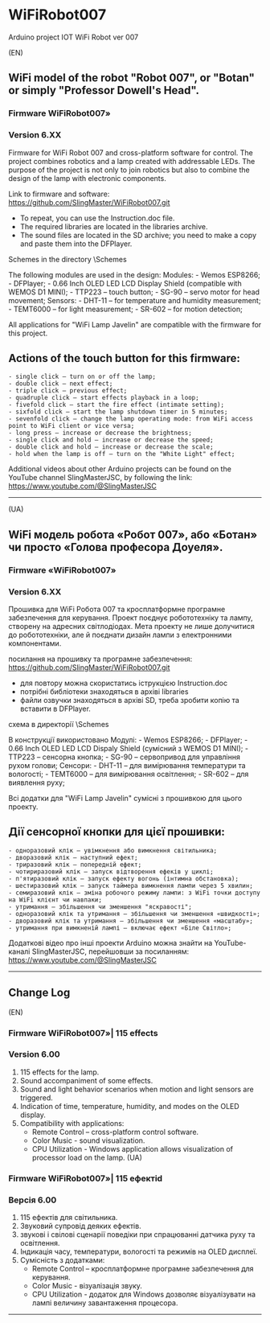 # WiFiRobot007
Arduino project IOT WiFi Robot ver 007

(EN)
## WiFi model of the robot "Robot 007", or "Botan" or simply "Professor Dowell's Head".
### Firmware WiFiRobot007»
### Version 6.XX 
Firmware for WiFi Robot 007 and cross-platform software for control.
The project combines robotics and a lamp created with addressable LEDs.
The purpose of the project is not only to join robotics but also to combine the design of the lamp with electronic components.

Link to firmware and software:
https://github.com/SlingMaster/WiFiRobot007.git

* To repeat, you can use the Instruction.doc file.
* The required libraries are located in the libraries archive.
* The sound files are located in the SD archive; you need to make a copy and paste them into the DFPlayer.

Schemes in the directory \Schemes

The following modules are used in the design:
    Modules: 
    - Wemos ESP8266; 
    - DFPlayer; 
    - 0.66 Inch OLED LED LCD Display Shield (compatible with WEMOS D1 MINI); 
    - TTP223 – touch button;
    - SG-90 – servo motor for head movement;
    Sensors:
    - DHT-11 – for temperature and humidity measurement; 
    - TEMT6000 – for light measurement; 
    - SR-602 – for motion detection;

All applications for "WiFi Lamp Javelin" are compatible with the firmware for this project.

## Actions of the touch button for this firmware:
    - single click – turn on or off the lamp;
    - double click – next effect;
    - triple click – previous effect;
    - quadruple click – start effects playback in a loop;
    - fivefold click – start the fire effect (intimate setting);
    - sixfold click – start the lamp shutdown timer in 5 minutes;
    - sevenfold click – change the lamp operating mode: from WiFi access point to WiFi client or vice versa;
    - long press – increase or decrease the brightness;
    - single click and hold – increase or decrease the speed;
    - double click and hold – increase or decrease the scale;
    - hold when the lamp is off – turn on the "White Light" effect;

Additional videos about other Arduino projects can be found on the YouTube channel SlingMasterJSC, 
by following the link: 
https://www.youtube.com/@SlingMasterJSC

---

(UA)
## WiFi модель робота «Робот 007», або «Ботан» чи просто «Голова професора Доуеля». 
### Firmware «WiFiRobot007»
### Version 6.XX 
Прошивка для WiFi Робота 007 та кросплатформне програмне забезпечення для керування.
Проект поєднує робототехніку та лампу, створену на адресних світлодіодах.
Мета проекту не лише долучитися до робототехніки, але й поєднати дизайн лампи з електронними компонентами.

посилання на прошивку та програмне забезпечення:
https://github.com/SlingMaster/WiFiRobot007.git

* для повтору можна скористатись іструкцією Instruction.doc
* потрібні библіотеки знаходяться в архіві libraries 
* файли озвучки знаходяться в архіві SD, треба зробити копію та вставити в DFPlayer. 

схема в директорії \Schemes

В конструкції використовано
	Модулі: 
	- Wemos ESP8266; 
	- DFPlayer; 
	- 0.66 Inch OLED LED LCD Dispaly Shield (сумісний з WEMOS D1 MINI); 
	- TTP223 – сенсорна кнопка; 
	- SG-90 – сервопривод для управління рухом голови;
	Сенсори:
	- DHT-11 – для вимірювання температури та вологості;
	- TEMT6000 – для вимірювання освітлення; 
	- SR-602 – для виявлення руху;
	

Всі додатки для "WiFi Lamp Javelin" сумісні з прошивкою для цього проекту.

## Дії сенсорної кнопки для цієї прошивки:
	- одноразовий клік – увімкнення або вимкнення світильника;
	- дворазовий клік – наступний ефект;
	- триразовий клік – попередній ефект;
	- чотириразовий клік – запуск відтворення ефеків у циклі;
	- п'ятиразовий клік – запуск ефекту вогонь (інтимна обстановка);
	- шестиразовий клік – запуск таймера вимкнення лампи через 5 хвилин;
	- семиразовий клік – зміна робочого режиму лампи: з WiFi точки доступу на WiFi клієнт чи навпаки;
	- утримання – збільшення чи зменшення "яскравості";
	- одноразовий клік та утримання – збільшення чи зменшення «швидкості»;
	- дворазовий клік та утримання – збільшення чи зменшення «масштабу»;
	- утримання при вимкненій лампі – включає ефект «Біле Світло»;

Додаткові відео про інші проекти Arduino можна знайти на YouTube-каналі SlingMasterJSC, 
перейшовши за посиланням: 
https://www.youtube.com/@SlingMasterJSC

---

## Change Log

(EN)

### Firmware WiFiRobot007»| 115 effects
### Version 6.00 
1. 115 effects for the lamp.
2. Sound accompaniment of some effects.
3. Sound and light behavior scenarios when motion and light sensors are triggered.
4. Indication of time, temperature, humidity, and modes on the OLED display.
5. Compatibility with applications:
    - Remote Control – cross-platform control software.
    - Color Music - sound visualization.
    - CPU Utilization - Windows application allows visualization of processor load on the lamp.
(UA)

### Firmware WiFiRobot007»| 115 ефектіd
### Версія 6.00 
1. 115 ефектів для світильника.
2. Звуковий супровід деяких ефектів.
3. звукові і свілові сценарії поведіки при спрацюванні датчика руху та освітлення.
4. Індикація часу, температури, вологості та режимів на OLED дисплеї.
5. Сумісність з додатками:
	- Remote Control – кросплатформне програмне забезпечення для керування.
	- Color Music - візуалізація звуку.
	- CPU Utilization - додаток для Windows дозволяє візуалізувати на лампі величину завантаження процесора.

---